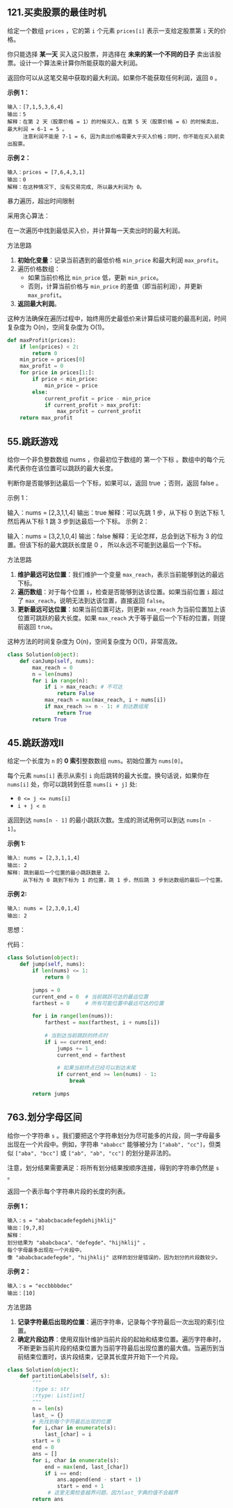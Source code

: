 ## 121.买卖股票的最佳时机

给定一个数组 `prices` ，它的第 `i` 个元素 `prices[i]` 表示一支给定股票第 `i` 天的价格。

你只能选择 **某一天** 买入这只股票，并选择在 **未来的某一个不同的日子** 卖出该股票。设计一个算法来计算你所能获取的最大利润。

返回你可以从这笔交易中获取的最大利润。如果你不能获取任何利润，返回 `0` 。

**示例 1：**

```
输入：[7,1,5,3,6,4]
输出：5
解释：在第 2 天（股票价格 = 1）的时候买入，在第 5 天（股票价格 = 6）的时候卖出，最大利润 = 6-1 = 5 。
     注意利润不能是 7-1 = 6, 因为卖出价格需要大于买入价格；同时，你不能在买入前卖出股票。
```

**示例 2：**

```
输入：prices = [7,6,4,3,1]
输出：0
解释：在这种情况下, 没有交易完成, 所以最大利润为 0。
```



暴力遍历，超出时间限制

采用贪心算法：

在一次遍历中找到最低买入价，并计算每一天卖出时的最大利润。

方法思路

1. **初始化变量**：记录当前遇到的最低价格 `min_price` 和最大利润 `max_profit`。
2. 遍历价格数组：
   - 如果当前价格比 `min_price` 低，更新 `min_price`。
   - 否则，计算当前价格与 `min_price` 的差值（即当前利润），并更新 `max_profit`。
3. **返回最大利润**。

这种方法确保在遍历过程中，始终用历史最低价来计算后续可能的最高利润，时间复杂度为 O(n)，空间复杂度为 O(1)。

```python
def maxProfit(prices):
    if len(prices) < 2:
        return 0
    min_price = prices[0]
    max_profit = 0
    for price in prices[1:]:
        if price < min_price:
            min_price = price
        else:
            current_profit = price - min_price
            if current_profit > max_profit:
                max_profit = current_profit
    return max_profit
```



## 55.跳跃游戏

给你一个非负整数数组 nums ，你最初位于数组的 第一个下标 。数组中的每个元素代表你在该位置可以跳跃的最大长度。

判断你是否能够到达最后一个下标，如果可以，返回 true ；否则，返回 false 。

示例 1：

输入：nums = [2,3,1,1,4]
输出：true
解释：可以先跳 1 步，从下标 0 到达下标 1, 然后再从下标 1 跳 3 步到达最后一个下标。
示例 2：

输入：nums = [3,2,1,0,4]
输出：false
解释：无论怎样，总会到达下标为 3 的位置。但该下标的最大跳跃长度是 0 ， 所以永远不可能到达最后一个下标。



方法思路

1. **维护最远可达位置**：我们维护一个变量 `max_reach`，表示当前能够到达的最远下标。
2. **遍历数组**：对于每个位置 `i`，检查是否能够到达该位置。如果当前位置 `i` 超过了 `max_reach`，说明无法到达该位置，直接返回 `false`。
3. **更新最远可达位置**：如果当前位置可达，则更新 `max_reach` 为当前位置加上该位置可跳跃的最大长度。如果 `max_reach` 大于等于最后一个下标的位置，则提前返回 `true`。

这种方法的时间复杂度为 O(n)，空间复杂度为 O(1)，非常高效。

```python
class Solution(object):
    def canJump(self, nums):
        max_reach = 0
        n = len(nums)
        for i in range(n):
            if i > max_reach: # 不可达
                return False
            max_reach = max(max_reach, i + nums[i])
            if max_reach >= n - 1: # 到达数组尾
                return True
        return True
```





## 45.跳跃游戏Ⅱ

给定一个长度为 `n` 的 **0 索引**整数数组 `nums`。初始位置为 `nums[0]`。

每个元素 `nums[i]` 表示从索引 `i` 向后跳转的最大长度。换句话说，如果你在 `nums[i]` 处，你可以跳转到任意 `nums[i + j]` 处:

- `0 <= j <= nums[i]` 
- `i + j < n`

返回到达 `nums[n - 1]` 的最小跳跃次数。生成的测试用例可以到达 `nums[n - 1]`。

**示例 1:**

```
输入: nums = [2,3,1,1,4]
输出: 2
解释: 跳到最后一个位置的最小跳跃数是 2。
     从下标为 0 跳到下标为 1 的位置，跳 1 步，然后跳 3 步到达数组的最后一个位置。
```

**示例 2:**

```
输入: nums = [2,3,0,1,4]
输出: 2
```



思想：



代码：

```python
class Solution(object):
    def jump(self, nums):
        if len(nums) <= 1:
            return 0
            
        jumps = 0
        current_end = 0  # 当前跳跃可达的最远位置
        farthest = 0     # 所有可能位置中最远可达的位置
        
        for i in range(len(nums)):
            farthest = max(farthest, i + nums[i])
            
            # 当到达当前跳跃的终点时
            if i == current_end:
                jumps += 1
                current_end = farthest
                
                # 如果当前终点已经可以到达末尾
                if current_end >= len(nums) - 1:
                    break
                    
        return jumps
```



## 763.划分字母区间

给你一个字符串 `s` 。我们要把这个字符串划分为尽可能多的片段，同一字母最多出现在一个片段中。例如，字符串 `"ababcc"` 能够被分为 `["abab", "cc"]`，但类似 `["aba", "bcc"]` 或 `["ab", "ab", "cc"]` 的划分是非法的。

注意，划分结果需要满足：将所有划分结果按顺序连接，得到的字符串仍然是 `s` 。

返回一个表示每个字符串片段的长度的列表。

**示例 1：**

```
输入：s = "ababcbacadefegdehijhklij"
输出：[9,7,8]
解释：
划分结果为 "ababcbaca"、"defegde"、"hijhklij" 。
每个字母最多出现在一个片段中。
像 "ababcbacadefegde", "hijhklij" 这样的划分是错误的，因为划分的片段数较少。 
```

**示例 2：**

```
输入：s = "eccbbbbdec"
输出：[10]
```



方法思路

1. **记录字符最后出现的位置**：遍历字符串，记录每个字符最后一次出现的索引位置。
2. **确定片段边界**：使用双指针维护当前片段的起始和结束位置。遍历字符串时，不断更新当前片段的结束位置为当前字符最后出现位置的最大值。当遍历到当前结束位置时，该片段结束，记录其长度并开始下一个片段。

```python
class Solution(object):
    def partitionLabels(self, s):
        """
        :type s: str
        :rtype: List[int]
        """
        n = len(s)
        last_ = {}
        # 先找到每个字符最后出现的位置
        for i,char in enumerate(s):
            last_[char] = i
        start = 0
        end = 0
        ans = []
        for i, char in enumerate(s):
            end = max(end, last_[char])
            if i == end:
                ans.append(end - start + 1)
                start = end + 1
             # 这里无需检查越界问题，因为last_字典的值不会越界
        return ans
```

